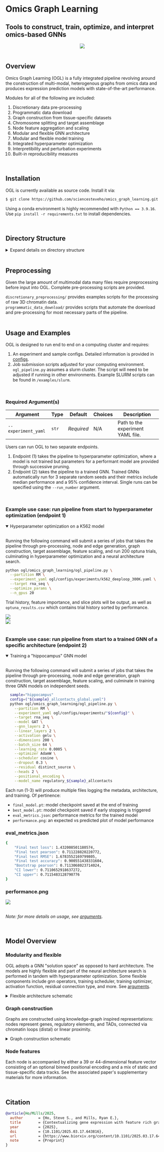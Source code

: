# Omics Graph Learning

## Tools to construct, train, optimize, and interpret omics-based GNNs
<div align="center">
    <img src='docs/_static/ogl_figure_1.png'>
</div>
<br>

## Overview
Omics Graph Learning (OGL) is a fully integrated pipeline revolving around the construction of multi-modal, heterogenous graphs from omics data and produces expression prediction models with state-of-the-art performance.

Modules for all of the following are included:
1. Discretionary data pre-processing
2. Programmatic data download
3. Graph construction from tissue-specific datasets
4. Chromosome splitting and target assemblage
5. Node feature aggregation and scaling
6. Modular and flexible GNN architecture
7. Modular and flexible model training
8. Integrated hyperparameter optimization
9. Interpretibility and perturbation experiments
10. Built-in reproducibility measures

<br>

## Installation
OGL is currently available as source code. Install it via:

```sh
$ git clone https://github.com/sciencesteveho/omics_graph_learning.git
```

Using a conda environment is highly recommended with `Python == 3.9.16`. Use `pip install -r requirements.txt` to install dependencies.  <br>

<br>

## Directory Structure

<details>
<summary>Expand details on directory structure</summary>

### Working Directory
OGL's directory structures will be made from the main directory you place it, `path/to/graph_processing`. <br>
To start, users must create the following directory ```shared_data/``` and subdirectories to place their raw data.

### Shared Data
* `graph_processing/shared_data/...`
    * `local/`: genome static bedfiles
    * `regulatory_elements/`: regulatory element catalogues
    * `references/`: bedfiles that provide coordinates for node types
    * `interaction/`: interaction type data
    * `processed_loops/`: processed and formatted 3D chromatin data
    * `targets/`: training target GCT files and matrices <br>
    ** `targets/expression`: expression targets for cell lines <br>
    ** `targets/matrices`: protein targets and all-tissue gcts <br>
    ** `targets/tpm`: individual gcts per tissue <br>

### Raw Data
* `graph_processing/raw_tissue_data/...`

<br>
Quickly create the required directory structure with the following:

<details open><summary>Bash function to make directories</summary>

```sh
function create_directory_structure() {
    local ROOT_DIR=$1  # path/to/root_dir

    # directories to create
    DIRS=(
        "$ROOT_DIR/graph_processing/shared_data/local"
        "$ROOT_DIR/graph_processing/shared_data/regulatory_elements"
        "$ROOT_DIR/graph_processing/shared_data/references"
        "$ROOT_DIR/graph_processing/shared_data/interaction"
        "$ROOT_DIR/graph_processing/shared_data/processed_loops"
        "$ROOT_DIR/graph_processing/shared_data/targets/expression"
        "$ROOT_DIR/graph_processing/shared_data/targets/matrices"
        "$ROOT_DIR/graph_processing/shared_data/targets/tpm"
        "$ROOT_DIR/graph_processing/raw_tissue_data"
    )

    # make each each directory
    for DIR in "${DIRS[@]}"; do
        mkdir -p "$DIR";
    done
}
```
</details>

<br>
The following directories will be made automatically during the pipeline.

### Graph Construction
* `graph_processing/experiments/*experiment_name*/...`
    * `*experiment_name*/tissue/`: directories for sample parsing
    * `*experiment_name*/graphs/`: individual tissue level graphs
    * `*experiment_name*/graphs/*target_name*/`: concatenated graphs filtered by training set

### Models
* `graph_processing/models/...`
    * `run_*number*`: model checkpoints, plots, and metrics
    * `tensorboard/`: tensorboard events logging

</details>

<br>

## Preprocessing
Given the large amount of multimodal data many files require preprocessing before input into OGL. Complete pre-processing scripts are provided.

`discretionary_preprocessing/` provides examples scripts for the processing of raw 3D chromatin data. <br>
`programmatic_data_download/` provides scripts that automate the download and pre-processing for most necessary parts of the pipeline.
<br>
<br>

## Usage and Examples
OGL is designed to run end to end on a computing cluster and requires:
1. An experiment and sample configs. Detailed information is provided in [configs](docs/configs.md).
2. Job submission scripts adjusted for your computing environment. `ogl_pipeline.py` assumes a slurm cluster. The script will need to be adjusted if running in other environments. Example SLURM scripts can be found in `/examples/slurm`.

<br>

### Required Argument(s)

| Argument                    | Type    | Default                 | Choices                                       | Description                                                                                                                          |
|-----------------------------|---------|-------------------------|-----------------------------------------------|--------------------------------------------------------------------------------------------------------------------------------------|
| `--experiment_yaml`         | `str`   | _Required_              | N/A                                           | Path to the experiment YAML file.                                                                                                   |                                                       |

Users can run OGL to two separate endpoints. <br>
1. Endpoint (1) takes the pipeline to hyperparameter optimization, where a model is not trained but parameters for a performant model are provided through successive pruning.
2. Endpoint (2) takes the pipeline to a trained GNN. Trained GNNs automatically run for 3 separate random seeds and their metrics include median performance and a 95% confidence interval. Single runs can be specified using the `--run_number` argument.

<br>

### Example use case: run pipeline from start to hyperparameter optimization (endpoint 1)
<details open>
  <summary> Hyperparameter optimization on a K562 model </summary>

<br>

Running the following command will submit a series of jobs that takes the pipeline through pre-processing, node and edge generation, graph construction, target assemblage, feature scaling, and run 200 optuna trials, culminating in hyperparameter optimization and a neural architecture search.

```sh
python ogl/omics_graph_learning/ogl_pipeline.py \
  --partition RM \
  --experiment_yaml ogl/configs/experiments/k562_deeploop_300K.yaml \
  --target rna_seq \
  --optimize_params \
  --n_gpus 20
```

Trial history, feature importance, and slice plots will be output, as well as `optuna_results.csv` which contains trial history sorted by performance.
<div align="left">
    <img src='docs/_static/optuna_history.png'>
</div>
<div align="left">
    <img src='docs/_static/importances_new.png'>
</div>


</details>

<br>

### Example use case: run pipeline from start to a trained GNN of a specific architecture (endpoint 2)

<details open>
  <summary> Training a "hippocampus" GNN model </summary>

<br>

Running the following command will submit a series of jobs that takes the pipeline through pre-processing, node and edge generation, graph construction, target assemblage, feature scaling, and culminate in training three GNN models on independent seeds.

```sh
  sample="hippocampus"
  config=("${sample}_allcontacts_global.yaml")
  python ogl/omics_graph_learning/ogl_pipeline.py \
    --partition RM \
    --experiment_yaml ogl/configs/experiments/"${config}" \
    --target rna_seq \
    --model GAT \
    --gnn_layers 2 \
    --linear_layers 2 \
    --activation gelu \
    --dimensions 200 \
    --batch_size 64 \
    --learning_rate 0.0005 \
    --optimizer AdamW \
    --scheduler cosine \
    --dropout 0.3 \
    --residual distinct_source \
    --heads 2 \
    --positional_encoding \
    --model_name regulatory_${sample}_allcontacts
```
Each run (1-3) will produce multiple files logging the metadata, architecture, and training. Of pertinence:
  - `final_model.pt`: model checkpoint saved at the end of training
  - `best_model.pt`: model checkpoint saved if early stopping is triggered
  - `eval_metrics.json`: performance metrics for the trained model
  - `performance.png`: an expected vs predicted plot of model performance

### eval_metrics.json
```sh
{
    "Final test loss": 1.432008501180574,
    "Final test pearson": 0.711228820220772,
    "Final test RMSE": 1.6783552169799805,
    "Final test accuracy": 0.900551438331604,
    "Bootstrap pearson": 0.7113068023714024,
    "CI lower": 0.7110652918637272,
    "CI upper": 0.7115483128790776
}
```
### performance.png
<div align="left">
    <img src='docs/_static/hippocampus_performance.png'>
</div>

</details>

<br>

*Note: for more details on usage, see [arguments](docs/arguments.md)*.

<br>


## Model Overview
### Modularity and flexible
OGL adopts a GNN "solution space" as opposed to hard architecture. The models are highly flexible and part of the neural architecture search is performed in tandem with hyperparameter optimization. Some flexible components include gnn operators, training scheduler, training optimizer, activation function, residual connection type, and more. See [arguments](docs/arguments.md).

<details>
<summary>Flexible architecture schematic</summary>

<div align="left">
    <img src='docs/_static/extended_data_figure_1.png'>
</div>

</details>


### Graph construction
Graphs are constructed using knowledge-graph inspired representations: nodes represent genes, regulatory elements, and TADs, connected via chromatin loops (distal) or linear proximity.

<details>
<summary>Graph construction schematic</summary>

<div align="left">
    <img src='docs/_static/extended_data_construction.png'>
</div>

</details>

### Node features

Each node is accompanied by either a 39 or 44-dimensional feature vector consisting of an optional binned positional encoding and a mix of static and tissue-specific data tracks. See the associated paper's supplementary materials for more information.

<br>

## Citation
```bibtex
@article{Ho/Mills/2025,
  author       = {Ho, Steve S., and Mills, Ryan E.},
  title        = {Contextualizing gene expression with feature rich graph neural networks},
  year         = {2025},
  doi          = {10.1101/2025.03.17.643816},
  url          = {https://www.biorxiv.org/content/10.1101/2025.03.17.643816v1},
  note         = {Preprint}
}
